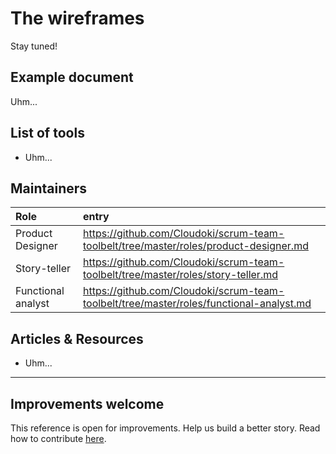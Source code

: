# The wireframes

Stay tuned!

## Example document

Uhm...

## List of tools

* Uhm...

## Maintainers

Role | entry
:---|:---
Product Designer | https://github.com/Cloudoki/scrum-team-toolbelt/tree/master/roles/product-designer.md
Story-teller | https://github.com/Cloudoki/scrum-team-toolbelt/tree/master/roles/story-teller.md
Functional analyst | https://github.com/Cloudoki/scrum-team-toolbelt/tree/master/roles/functional-analyst.md

## Articles & Resources

* Uhm...

---
## Improvements welcome

This reference is open for improvements. Help us build a better story.
Read how to contribute [here](/CONTRIBUTING.md).
